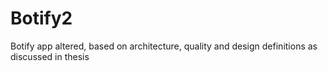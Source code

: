 # Botify2

Botify app altered, based on architecture, quality and design definitions as discussed in thesis
